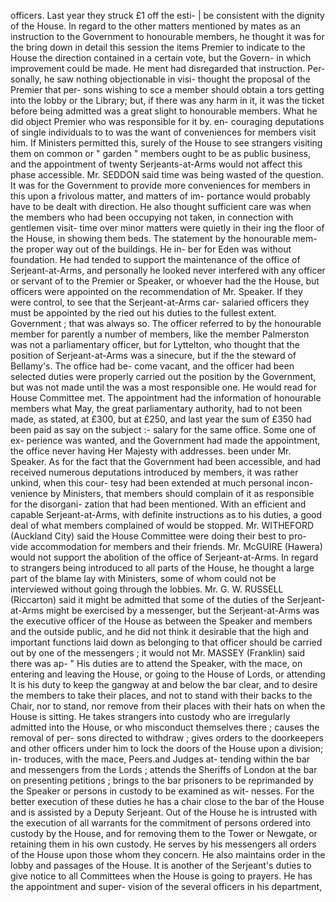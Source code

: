 officers. Last year they struck £1 off the esti- | be consistent with the dignity of the House. In regard to the other matters mentioned by mates as an instruction to the Government to honourable members, he thought it was for the bring down in detail this session the items Premier to indicate to the House the direction contained in a certain vote, but the Govern- in which improvement could be made. He ment had disregarded that instruction. Per- sonally, he saw nothing objectionable in visi- thought the proposal of the Premier that per- sons wishing to sce a member should obtain a tors getting into the lobby or the Library; but, if there was any harm in it, it was the ticket before being admitted was a great slight to honourable members. What he did object Premier who was responsible for it by. en- couraging deputations of single individuals to to was the want of conveniences for members visit him. If Ministers permitted this, surely of the House to see strangers visiting them on common or " garden " members ought to be as public business, and the appointment of twenty Serjeants-at-Arms would not affect this phase accessible. Mr. SEDDON said time was being wasted of the question. It was for the Government to provide more conveniences for members in this upon a frivolous matter, and matters of im- portance would probably have to be dealt with direction. He also thought sufficient care was when the members who had been occupying not taken, in connection with gentlemen visit- time over minor matters were quietly in their ing the floor of the House, in showing them beds. The statement by the honourable mem- the proper way out of the buildings. He in- ber for Eden was without foundation. He had tended to support the maintenance of the office of Serjeant-at-Arms, and personally he looked never interfered with any officer or servant of to the Premier or Speaker, or whoever had the the House, but officers were appointed on the recommendation of Mr. Speaker. If they were control, to see that the Serjeant-at-Arms car- salaried officers they must be appointed by the ried out his duties to the fullest extent. Government ; that was always so. The officer referred to by the honourable member for parently a number of members, like the member Palmerston was not a parliamentary officer, but for Lyttelton, who thought that the position of Serjeant-at-Arms was a sinecure, but if the the steward of Bellamy's. The office had be- come vacant, and the officer had been selected duties were properly carried out the position by the Government, but was not made until the was a most responsible one. He would read for House Committee met. The appointment had the information of honourable members what May, the great parliamentary authority, had to not been made, as stated, at £300, but at £250, and last year the sum of £350 had been paid as say on the subject :- salary for the same office. Some one of ex- perience was wanted, and the Government had made the appointment, the office never having Her Majesty with addresses. been under Mr. Speaker. As for the fact that the Government had been accessible, and had received numerous deputations introduced by members, it was rather unkind, when this cour- tesy had been extended at much personal incon- venience by Ministers, that members should complain of it as responsible for the disorgani- zation that had been mentioned. With an efficient and capable Serjeant-at-Arms, with definite instructions as to his duties, a good deal of what members complained of would be stopped. Mr. WITHEFORD (Auckland City) said the House Committee were doing their best to pro- vide accommodation for members and their friends. Mr. McGUIRE (Hawera) would not support the abolition of the office of Serjeant-at-Arms. In regard to strangers being introduced to all parts of the House, he thought a large part of the blame lay with Ministers, some of whom could not be interviewed without going through the lobbies. Mr. G. W. RUSSELL (Riccarton) said it might be admitted that some of the duties of the Serjeant-at-Arms might be exercised by a messenger, but the Serjeant-at-Arms was the executive officer of the House as between the Speaker and members and the outside public, and he did not think it desirable that the high and important functions laid down as belonging to that officer should be carried out by one of the messengers ; it would not Mr. MASSEY (Franklin) said there was ap- " His duties are to attend the Speaker, with the mace, on entering and leaving the House, or going to the House of Lords, or attending It is his duty to keep the gangway at and below the bar clear, and to desire the members to take their places, and not to stand with their backs to the Chair, nor to stand, nor remove from their places with their hats on when the House is sitting. He takes strangers into custody who are irregularly admitted into the House, or who misconduct themselves there ; causes the removal of per- sons directed to withdraw ; gives orders to the doorkeepers and other officers under him to lock the doors of the House upon a division; in- troduces, with the mace, Peers.and Judges at- tending within the bar and messengers from the Lords ; attends the Sheriffs of London at the bar on presenting petitions ; brings to the bar prisoners to be reprimanded by the Speaker or persons in custody to be examined as wit- nesses. For the better execution of these duties he has a chair close to the bar of the House and is assisted by a Deputy Serjeant. Out of the House he is intrusted with the execution of all warrants for the commitment of persons ordered into custody by the House, and for removing them to the Tower or Newgate, or retaining them in his own custody. He serves by his messengers all orders of the House upon those whom they concern. He also maintains order in the lobby and passages of the House. It is another of the Serjeant's duties to give notice to all Committees when the House is going to prayers. He has the appointment and super- vision of the several officers in his department, 